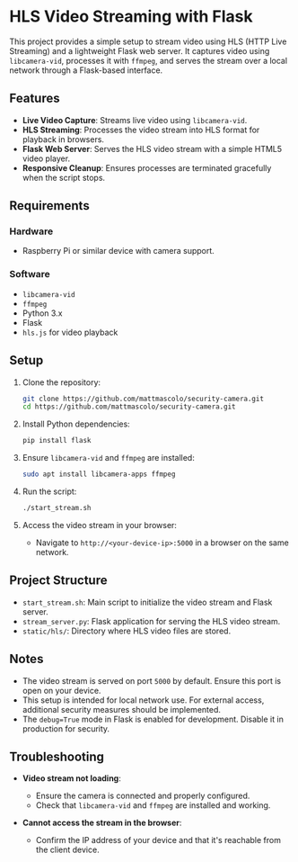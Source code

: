 # HLS Video Streaming with Flask

This project provides a simple setup to stream video using HLS (HTTP Live Streaming) and a lightweight Flask web server. It captures video using `libcamera-vid`, processes it with `ffmpeg`, and serves the stream over a local network through a Flask-based interface.

## Features

- **Live Video Capture**: Streams live video using `libcamera-vid`.
- **HLS Streaming**: Processes the video stream into HLS format for playback in browsers.
- **Flask Web Server**: Serves the HLS video stream with a simple HTML5 video player.
- **Responsive Cleanup**: Ensures processes are terminated gracefully when the script stops.

## Requirements

### Hardware
- Raspberry Pi or similar device with camera support.

### Software
- `libcamera-vid`
- `ffmpeg`
- Python 3.x
- Flask
- `hls.js` for video playback

## Setup

1. Clone the repository:
   ```bash
   git clone https://github.com/mattmascolo/security-camera.git
   cd https://github.com/mattmascolo/security-camera.git
   ```

2. Install Python dependencies:
   ```bash
   pip install flask
   ```

3. Ensure `libcamera-vid` and `ffmpeg` are installed:
   ```bash
   sudo apt install libcamera-apps ffmpeg
   ```

4. Run the script:
   ```bash
   ./start_stream.sh
   ```

5. Access the video stream in your browser:
   - Navigate to `http://<your-device-ip>:5000` in a browser on the same network.

## Project Structure

- `start_stream.sh`: Main script to initialize the video stream and Flask server.
- `stream_server.py`: Flask application for serving the HLS video stream.
- `static/hls/`: Directory where HLS video files are stored.

## Notes

- The video stream is served on port `5000` by default. Ensure this port is open on your device.
- This setup is intended for local network use. For external access, additional security measures should be implemented.
- The `debug=True` mode in Flask is enabled for development. Disable it in production for security.

## Troubleshooting

- **Video stream not loading**:
  - Ensure the camera is connected and properly configured.
  - Check that `libcamera-vid` and `ffmpeg` are installed and working.

- **Cannot access the stream in the browser**:
  - Confirm the IP address of your device and that it's reachable from the client device.
